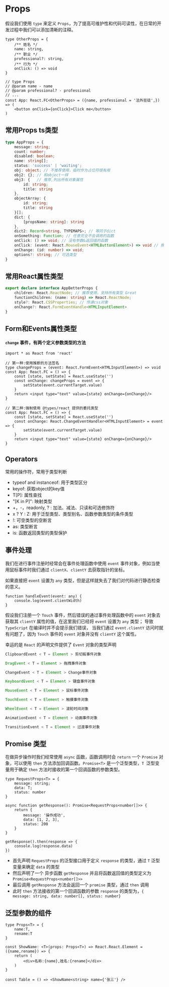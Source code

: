 # Props

假设我们使用 `type` 来定义 `Props`，为了提高可维护性和代码可读性，在日常的开发过程中我们可以添加清晰的注释。

```tsx
type OtherProps = {
    /** 姓名 */
    name: string,
    /** 职业 */
    professional?: string,
    /** 行为 */
    onClick: () => void
}

// type Props
// @param name - name
// @param professional? - professional
// ...
const App: React.FC<OtherProps> = ({name, professional = '法外狂徒',}) => (
    <button onClick={onClick}>Click me</button>
)
```

## 常用Props ts类型

```ts
type AppProps = {
    message: string;
    count: number;
    disabled: boolean;
    name: string[];
    status: 'success' | 'waiting';
    obj: object; // 不推荐使用，临时作为占位符很有用
    obj2: {}; // 和object一样
    obj3: {   // 推荐,列出所有对象属性
        id: string;
        title: string
    },
    objectArray: {
        id: string;
        title: string
    }[];
    dict: {
        [propsName: string]: string
    },
    dict2: Record<string, TYPEMAPS>; // 等同于dict
    onSomething: Function; // 任意完全不会调用的函数
    onClick: () => void; // 没有参数&返回值的函数
    onClick: (event: React.MouseEvent<HTMLButtonElement>) => void // 携带点击事件的函数
    onChange: (id: number) => void;
    options?: string; // 可选类型
}
```

## 常用React属性类型

```ts
export declare interface AppBetterProps {
    children: React.ReactNode; // 推荐使用，支持所有类型 Great
    functionChildren: (name: string) => React.ReactNode;
    style?: React.CSSProperties; // 传递css对象
    onChange?: React.FormEventHandle<HTMLInputElement>
}
```

## Form和Events属性类型

#### `change` 事件，有两个定义参数类型的方法

```tsx
import * as React from 'react'

// 第一种:使用推断的方法签名
type changeProps = (event: React.FormEvent<HTMLInputElement>) => void
const App: React.FC = () => {
    const [state, setState] = React.useState('')
    const onChange: changeProps = event => {
        setState(event.currentTarget.value)
    }
    return <input type="text" value={state} onChange={onChange}/>
}

// 第二种:强制使用 @types/react 提供的委托类型
const App: React.FC = () => {
    const [state, setState] = React.useState('')
    const onChange: React.ChangeEventHandler<HTMLInputElement> = event => {
        setState(event.currentTarget.value)
    }
    return <input type="text" value={state} onChange={onChange}/>
}
```

## Operators

常用的操作符，常用于类型判断

* typeof and instanceof: 用于类型区分
* keyof: 获取object的key值
* T[P]: 属性查找
* "[K in P]": 映射类型
* +，-，readonly, ?  : 加法、减法、只读和可选修饰符
* x ? Y : Z: 用于泛型类型、类型别名、函数参数类型的条件类型
* !: 可空类型的空断言
* as: 类型断言
* is: 函数返回类型的类型保护

## 事件处理

我们在进行事件注册时经常会在事件处理函数中使用 `event` 事件对象，例如当使用鼠标事件时我们通过 `clientX`、`clientY` 去获取指针的坐标。

如果直接把 `event` 设置为 `any` 类型，但是这样就失去了我们对代码进行静态检查的意义。

```tsx
function handleEvent(event: any) {
    console.log(event.clientWidth)
}
```

假设我们注册一个 `Touch` 事件，然后错误的通过事件处理函数中的 `event` 对象去获取其 `clientY` 属性的值，在这里我们已经将 `event` 设置为 `any` 类型； 导致 `TypeScript`
在编译时并不会提示我们错误， 当我们通过 `event.clientY` 访问时就有问题了，因为 `Touch` 事件的 `event` 对象并没有 `clientY` 这个属性。

幸运的是 `React` 的声明文件提供了 `Event` 对象的类型声明

```ts
ClipboardEvent < T = Element > 剪切板事件对象

DragEvent < T = Element > 拖拽事件对象

ChangeEvent < T = Element > Change事件对象

KeyboardEvent < T = Element > 键盘事件对象

MouseEvent < T = Element > 鼠标事件对象

TouchEvent < T = Element > 触摸事件对象

WheelEvent < T = Element > 滚轮时间对象

AnimationEvent < T = Element > 动画事件对象

TransitionEvent < T = Element > 过渡事件对象
```

## Promise 类型

在做异步操作时我们经常使用 `async` 函数，函数调用时会 `return` 一个 `Promise` 对象，可以使用 `then` 方法添加回调函数。`Promise<T>` 是一个泛型类型，`T `泛型变量用于确定 `then`
方法时接收的第一个回调函数的参数类型。

```tsx
type RequestProps<T> = {
    message: string;
    data: T;
    status: number
}

async function getResponse(): Promise<RequestProps<number[]>> {
    return {
        message: '操作成功',
        data: [1, 2, 3],
        status: 200
    }
}

getResponse().then(response => {
    console.log(response.data)
})

```
* 首先声明 `RequestProps` 的泛型接口用于定义 `response` 的类型，通过 `T` 泛型变量来确定 `data` 的类型
* 然后声明了一个 异步函数 `getResponse` 并且将函数返回值的类型定义为`Promise<RequestProps<number[]>>` 
* 最后调用 `getResponse` 方法会返回一个 `promise` 类型，通过 `then` 调用
* 此时 `then` 方法接收的第一个回调函数的参数 `response` 的类型为，`{ message: string, data: number[], status: number}` 

## 泛型参数的组件
```tsx
type Props<T> = {
    name:T,
    rename:T
}

const ShowName: <T>(props: Props<T>) => React.React.Element = ({name,rename}) => {
    return (
        <div>名称:{name},姓名:{rename}</div>
    )
}

const Table = () => <ShowName<string> name={'张三'} />
```

